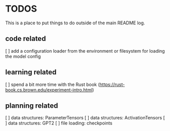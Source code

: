 # TODOS

This is a place to put things to do outside of the main README log.

## code related

[ ] add a configuration loader from the environment or filesystem for loading the model config

## learning related

[ ] spend a bit more time with the Rust book (https://rust-book.cs.brown.edu/experiment-intro.html) 

## planning related

[ ] data structures: ParameterTensors
[ ] data structures: ActivationTensors
[ ] data structures: GPT2
[ ] file loading: checkpoints
